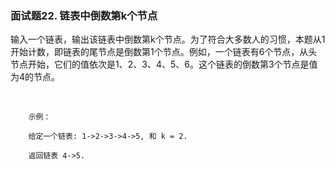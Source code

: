 ### 面试题22. 链表中倒数第k个节点


输入一个链表，输出该链表中倒数第k个节点。为了符合大多数人的习惯，本题从1开始计数，即链表的尾节点是倒数第1个节点。例如，一个链表有6个节点，从头节点开始，它们的值依次是1、2、3、4、5、6。这个链表的倒数第3个节点是值为4的节点。

 
```
    示例：
    
    给定一个链表: 1->2->3->4->5, 和 k = 2.
    
    返回链表 4->5.

```